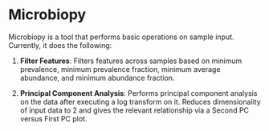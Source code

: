 # Microbiopy

Microbiopy is a tool that performs basic operations on sample input. Currently, it does the following:

1. **Filter Features**: Filters features across samples based on minimum prevalence, minimum prevalence fraction, minimum average abundance, and minimum abundance fraction.

2. **Principal Component Analysis**: Performs principal component analysis on the data after executing a log transform on it. Reduces dimensionality of input data to 2 and gives the relevant relationship via a Second PC versus First PC plot.
